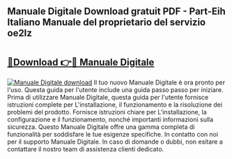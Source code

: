 ## Manuale Digitale Download gratuit PDF - Part-Eih Italiano Manuale del proprietario del servizio oe2Iz

# <h2><a href="http://dffeiu.blite.top/?on=Manuale+Digitale">🔗Download 👉🔴 Manuale Digitale</a></h2>

[![Manuale Digitale download](https://i.imgur.com/lujVjoI.png)](http://dffeiu.blite.top/?on=Manuale+Digitale)
Il tuo nuovo Manuale Digitale è ora pronto per l'uso. Questa guida per l'utente include una guida passo passo per iniziare. Prima di utilizzare Manuale Digitale, questa guida per l'utente fornisce istruzioni complete per L'installazione, il funzionamento e la risoluzione dei problemi del prodotto. Fornisce istruzioni chiare per L'installazione, la configurazione e il funzionamento, nonché importanti informazioni sulla sicurezza. Questo Manuale Digitale offre una gamma completa di funzionalità per soddisfare le tue esigenze specifiche. In contatto con noi per il supporto Manuale Digitale. In caso di domande o dubbi, non esitare a contattare il nostro team di assistenza clienti dedicato.
